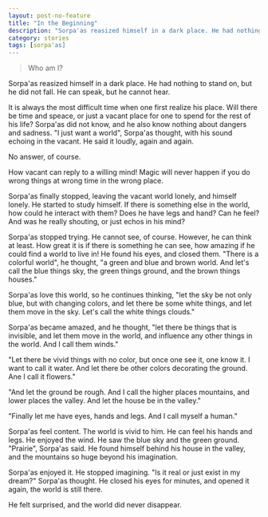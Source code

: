 ```yaml
---
layout: post-no-feature
title: "In the Beginning"
description: "Sorpa'as reasized himself in a dark place. He had nothing to stand on, but he did not fall. He can speak, but he cannot hear."
category: stories
tags: [sorpa'as]
---
```


> Who am I?

Sorpa'as reasized himself in a dark place. He had nothing to stand on, but he did not fall. He can speak, but he cannot hear.

It is always the most difficult time when one first realize his place. Will there be time and speace, or just a vacant place for one to spend for the rest of his life? Sorpa'as did not know, and he also know nothing about dangers and sadness. "I just want a world", Sorpa'as thought, with his sound echoing in the vacant. He said it loudly, again and again.

No answer, of course.

How vacant can reply to a willing mind! Magic will never happen if you do wrong things at wrong time in the wrong place.

Sorpa'as finally stopped, leaving the vacant world lonely, and himself lonely. He started to study himself. If there is something else in the world, how could he interact with them? Does he have legs and hand? Can he feel? And was he really shouting, or just echos in his mind?

Sorpa'as stopped trying. He cannot see, of course. However, he can think at least. How great it is if there is something he can see, how amazing if he could find a world to live in! He found his eyes, and closed them. "There is a colorful world", he thought, "a green and blue and brown world. And let's call the blue things sky, the green things ground, and the brown things houses."

Sorpa'as love this world, so he continues thinking, "let the sky be not only blue, but with changing colors, and let there be some white things, and let them move in the sky. Let's call the white things clouds."

Sorpa'as became amazed, and he thought, "let there be things that is invisible, and let them move in the world, and influence any other things in the world. And I call them winds."

"Let there be vivid things with no color, but once one see it, one know it. I want to call it water. And let there be other colors decorating the ground. Ane I call it flowers."

"And let the ground be rough. And I call the higher places mountains, and lower places the valley. And let the house be in the valley."

"Finally let me have eyes, hands and legs. And I call myself a human."

Sorpa'as feel content. The world is vivid to him. He can feel his hands and legs. He enjoyed the wind. He saw the blue sky and the green ground. "Prairie", Sorpa'as said. He found himself behind his house in the valley, and the mountains so huge beyond his imagination.

Sorpa'as enjoyed it. He stopped imagining. "Is it real or just exist in my dream?" Sorpa'as thought. He closed his eyes for minutes, and opened it again, the world is still there.

He felt surprised, and the world did never disappear.